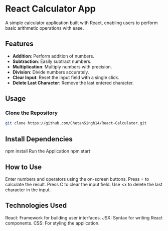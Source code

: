 # React Calculator App

A simple calculator application built with React, enabling users to perform basic arithmetic operations with ease.

## Features
- **Addition**: Perform addition of numbers.
- **Subtraction**: Easily subtract numbers.
- **Multiplication**: Multiply numbers with precision.
- **Division**: Divide numbers accurately.
- **Clear Input**: Reset the input field with a single click.
- **Delete Last Character**: Remove the last entered character.

## Usage

### Clone the Repository
```bash
git clone https://github.com/ChetanSingh14/React-Calculator.git
```
 ## Install Dependencies


 npm install
Run the Application
npm start

## How to Use
Enter numbers and operators using the on-screen buttons.
Press = to calculate the result.
Press C to clear the input field.
Use <x to delete the last character in the input.
## Technologies Used
React: Framework for building user interfaces.
JSX: Syntax for writing React components.
CSS: For styling the application.
